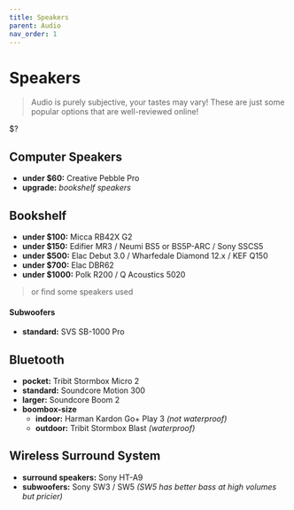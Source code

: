```yaml
---
title: Speakers
parent: Audio
nav_order: 1
---
```

# Speakers

> Audio is purely subjective, your tastes may vary! These are just some popular options that are well-reviewed online!

$?

## Computer Speakers

- **under $60:** Creative Pebble Pro
- **upgrade:** *bookshelf speakers*

## Bookshelf

- **under $100:** Micca RB42X G2
- **under $150:** Edifier MR3 / Neumi BS5 or BS5P-ARC / Sony SSCS5
- **under $500:** Elac Debut 3.0 / Wharfedale Diamond 12.x / KEF Q150
- **under $700:** Elac DBR62
- **under $1000:** Polk R200 / Q Acoustics 5020

> or find some speakers used

#### Subwoofers

- **standard:** SVS SB-1000 Pro

## Bluetooth

- **pocket:** Tribit Stormbox Micro 2
- **standard:** Soundcore Motion 300
- **larger:** Soundcore Boom 2
- **boombox-size** 
	- **indoor:** Harman Kardon Go+ Play 3 *(not waterproof)*
	- **outdoor:** Tribit Stormbox Blast *(waterproof)*

## Wireless Surround System

- **surround speakers:** Sony HT-A9
- **subwoofers:** Sony SW3 / SW5 *(SW5 has better bass at high volumes but pricier)*

